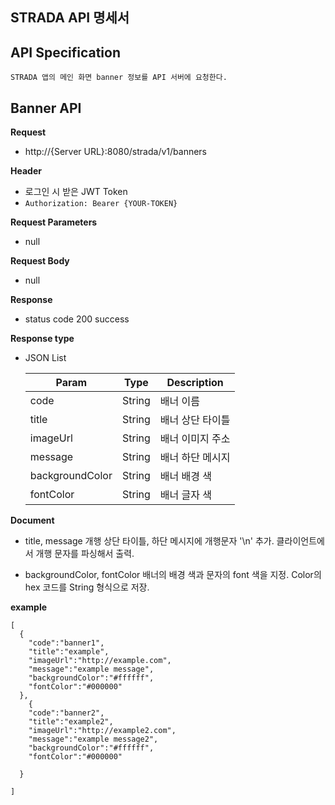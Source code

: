 ## STRADA API 명세서

## API Specification

	STRADA 앱의 메인 화면 banner 정보를 API 서버에 요청한다.
 
## Banner API

  **Request**
  - http://{Server URL}:8080/strada/v1/banners
  
  **Header**
  - 로그인 시 받은 JWT Token
  - `Authorization: Bearer {YOUR-TOKEN}`

  **Request Parameters**
  - null
    
  **Request Body**
  - null

  **Response**
  - status code 200 success

  **Response type**
  - JSON List
  
    |Param|Type|Description|
    |------|---|---|
    |code|String|배너 이름|
    |title|String|배너 상단 타이틀|
    |imageUrl|String|배너 이미지 주소|
    |message|String|배너 하단 메시지|
    |backgroundColor|String|배너 배경 색|
    |fontColor|String|배너 글자 색|
        
  **Document**
  - title, message 개행
  상단 타이틀, 하단 메시지에 개행문자 '\n' 추가.
  클라이언트에서 개행 문자를 파싱해서 출력.

  - backgroundColor, fontColor
  배너의 배경 색과 문자의 font 색을 지정.
  Color의 hex 코드를 String 형식으로 저장.

  **example**

  
    [
      {
        "code":"banner1",
        "title":"example",
        "imageUrl":"http://example.com",
        "message":"example message",
        "backgroundColor":"#ffffff",
        "fontColor":"#000000"
      },
        {
        "code":"banner2",
        "title":"example2",
        "imageUrl":"http://example2.com",
        "message":"example message2",
        "backgroundColor":"#ffffff",
        "fontColor":"#000000"
        
      }
      
    ]
  
